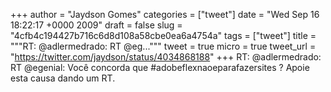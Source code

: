 
+++
author = "Jaydson Gomes"
categories = ["tweet"]
date = "Wed Sep 16 18:22:17 +0000 2009"
draft = false
slug = "4cfb4c194427b716c6d8d108a58cbe0ea6a4754a"
tags = ["tweet"]
title = """RT: @adlermedrado: RT @eg..."""
tweet = true
micro = true
tweet_url = "https://twitter.com/jaydson/status/4034868188"
+++
RT: @adlermedrado: RT @egenial: Você concorda que #adobeflexnaoeparafazersites ? Apoie esta causa dando um RT.
